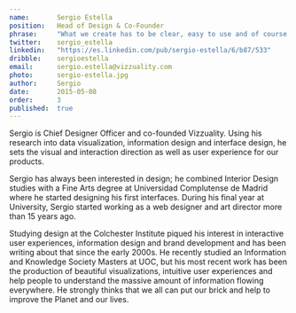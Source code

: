 ```yaml
---
name:       Sergio Estella
position:   Head of Design & Co-Founder
phrase:     "What we create has to be clear, easy to use and of course beautiful!"
twitter:    sergio_estella
linkedin:   "https://es.linkedin.com/pub/sergio-estella/6/b87/533"
dribble:	sergioestella
email:      sergio.estella@vizzuality.com
photo:		sergio-estella.jpg
author:     Sergio
date:       2015-05-08
order: 		3
published:  true
---
```


 Sergio is Chief Designer Officer and co-founded Vizzuality. Using his research into data visualization, information design and interface design, he sets the visual and interaction direction as well as user experience for our products.

Sergio has always been interested in design; he combined Interior Design studies with a Fine Arts degree at Universidad Complutense de Madrid where he started designing his first interfaces. During his final year at University, Sergio started working as a web designer and art director more than 15 years ago.

Studying design at the Colchester Institute piqued his interest in interactive user experiences, information design and brand development and has been writing about that since the early 2000s. He recently studied an Information and Knowledge Society Masters at UOC, but his most recent work has been the production of beautiful visualizations, intuitive user experiences and help people to understand the massive amount of information flowing everywhere. He strongly thinks that we all can put our brick and help to improve the Planet and our lives.
